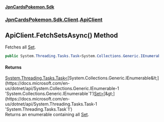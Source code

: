 #### [JpnCardsPokemon.Sdk](index.md 'index')
### [JpnCardsPokemon.Sdk.Client](JpnCardsPokemon.Sdk.Client.md 'JpnCardsPokemon.Sdk.Client').[ApiClient](JpnCardsPokemon.Sdk.Client.ApiClient.md 'JpnCardsPokemon.Sdk.Client.ApiClient')

## ApiClient.FetchSetsAsync() Method

Fetches all [Set](JpnCardsPokemon.Sdk.Api.Set.md 'JpnCardsPokemon.Sdk.Api.Set').

```csharp
public System.Threading.Tasks.Task<System.Collections.Generic.IEnumerable<JpnCardsPokemon.Sdk.Api.Set>> FetchSetsAsync();
```

#### Returns
[System.Threading.Tasks.Task&lt;](https://docs.microsoft.com/en-us/dotnet/api/System.Threading.Tasks.Task-1 'System.Threading.Tasks.Task`1')[System.Collections.Generic.IEnumerable&lt;](https://docs.microsoft.com/en-us/dotnet/api/System.Collections.Generic.IEnumerable-1 'System.Collections.Generic.IEnumerable`1')[Set](JpnCardsPokemon.Sdk.Api.Set.md 'JpnCardsPokemon.Sdk.Api.Set')[&gt;](https://docs.microsoft.com/en-us/dotnet/api/System.Collections.Generic.IEnumerable-1 'System.Collections.Generic.IEnumerable`1')[&gt;](https://docs.microsoft.com/en-us/dotnet/api/System.Threading.Tasks.Task-1 'System.Threading.Tasks.Task`1')  
Returns an enumerable containing all [Set](JpnCardsPokemon.Sdk.Api.Set.md 'JpnCardsPokemon.Sdk.Api.Set').